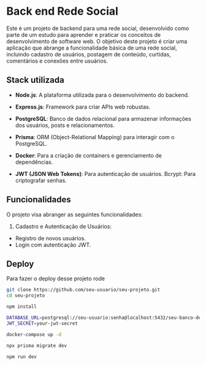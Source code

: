 # Back end Rede Social

Este é um projeto de backend para uma rede social, desenvolvido como parte de um estudo para aprender e praticar os conceitos de desenvolvimento de software web. O objetivo deste projeto é criar uma aplicação que abrange a funcionalidade básica de uma rede social, incluindo cadastro de usuários, postagem de conteúdo, curtidas, comentários e conexões entre usuários.

## Stack utilizada

-   **Node.js**: A plataforma utilizada para o desenvolvimento do backend.

-   **Express.js**: Framework para criar APIs web robustas.

-   **PostgreSQL**: Banco de dados relacional para armazenar informações dos usuários, posts e relacionamentos.

-   **Prisma**: ORM (Object-Relational Mapping) para interagir com o PostgreSQL.

-   **Docker**: Para a criação de containers e gerenciamento de dependências.

-   **JWT (JSON Web Tokens)**: Para autenticação de usuários.
    Bcrypt: Para criptografar senhas.

## Funcionalidades

O projeto visa abranger as seguintes funcionalidades:

1. Cadastro e Autenticação de Usuários:

-   Registro de novos usuários.
-   Login com autenticação JWT.

## Deploy

Para fazer o deploy desse projeto rode

```bash
git clone https://github.com/seu-usuario/seu-projeto.git
cd seu-projeto
```

```bash
npm install
```

```bash
DATABASE_URL=postgresql://seu-usuario:senha@localhost:5432/seu-banco-de-dados
JWT_SECRET=your-jwt-secret
```

```bash
docker-compose up -d
```

```bash
npx prisma migrate dev
```

```bash
npm run dev
```

